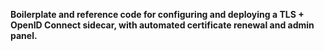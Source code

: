 **Boilerplate and reference code for configuring and deploying a TLS + OpenID Connect sidecar, with automated certificate renewal and admin panel.**
